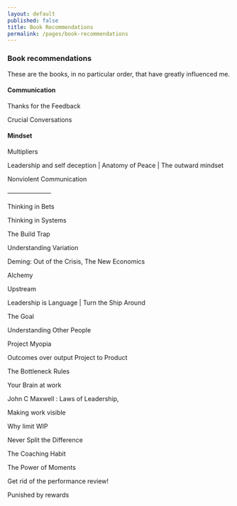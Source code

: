 ```yaml
---
layout: default
published: false
title: Book Recommendations
permalink: /pages/book-recommendations
---
```


### Book recommendations


These are the books, in no particular order, that have greatly influenced me.  



#### Communication

Thanks for the Feedback

Crucial Conversations



#### Mindset

Multipliers

Leadership and self deception | Anatomy of Peace | The outward mindset

Nonviolent Communication



———————


Thinking in Bets

Thinking in Systems



The Build Trap

Understanding Variation

Deming:  Out of the Crisis, The New Economics

Alchemy

Upstream

Leadership is Language | Turn the Ship Around

The Goal

Understanding Other People

Project Myopia

Outcomes over output
Project to Product


The Bottleneck Rules

Your Brain at work

John C Maxwell :  Laws of Leadership, 

Making work visible

Why limit WIP

Never Split the Difference

The Coaching Habit

The Power of Moments

Get rid of the performance review!

Punished by rewards